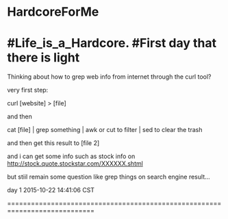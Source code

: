 # HardcoreForMe
#Life_is_a_Hardcore. 
#First day that there is light
=========================================================================== 
Thinking about how to grep web info from internet through the curl tool?

very first step:

curl [website] > [file]

and then 

cat [file] |  grep something | awk or cut to filter | sed to clear the trash 

and then get this result to [file 2]

and i can get some info such as stock info on http://stock.quote.stockstar.com/XXXXXX.shtml 

but stiil  remain some question like grep things on search engine result...

day 1 2015-10-22 14:41:06 CST

============================================================================

